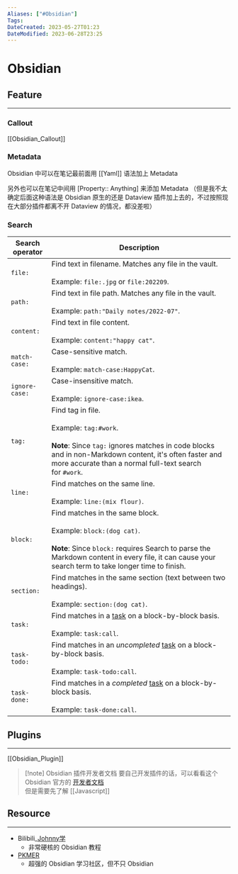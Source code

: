 ```yaml
---
Aliases: ["#Obsidian"] 
Tags: 
DateCreated: 2023-05-27T01:23
DateModified: 2023-06-28T23:25
---
```

# Obsidian

## Feature
---
### Callout 

[[Obsidian_Callout]]

### Metadata

Obsidian 中可以在笔记最前面用 [[Yaml]] 语法加上 Metadata

另外也可以在笔记中间用 [Property:: Anything] 来添加 Metadata （但是我不太确定后面这种语法是 Obsidian 原生的还是 Dataview 插件加上去的，不过按照现在大部分插件都离不开 Dataview 的情况，都没差啦）

### Search

| Search operator | Description                                                                                                                                                                                                                  |
| --------------- | ---------------------------------------------------------------------------------------------------------------------------------------------------------------------------------------------------------------------------- |
| `file:`         | Find text in filename. Matches any file in the vault.<br><br>Example: `file:.jpg` or `file:202209`.                                                                                                                          |
| `path:`         | Find text in file path. Matches any file in the vault.<br><br>Example: `path:"Daily notes/2022-07"`.                                                                                                                         |
| `content:`      | Find text in file content.<br><br>Example: `content:"happy cat"`.                                                                                                                                                            |
| `match-case:`   | Case-sensitive match.<br><br>Example: `match-case:HappyCat`.                                                                                                                                                                 |
| `ignore-case:`  | Case-insensitive match.<br><br>Example: `ignore-case:ikea`.                                                                                                                                                                  |
| `tag:`          | Find tag in file.<br><br>Example: `tag:#work`.<br><br>**Note**: Since `tag:` ignores matches in code blocks and in non-Markdown content, it's often faster and more accurate than a normal full-text search for `#work`.     |
| `line:`         | Find matches on the same line.<br><br>Example: `line:(mix flour)`.                                                                                                                                                           |
| `block:`        | Find matches in the same block.<br><br>Example: `block:(dog cat)`.<br><br>**Note**: Since `block:` requires Search to parse the Markdown content in every file, it can cause your search term to take longer time to finish. |
| `section:`      | Find matches in the same section (text between two headings).<br><br>Example: `section:(dog cat)`.                                                                                                                           |
| `task:`         | Find matches in a [task](https://help.obsidian.md/Editing+and+formatting/Basic+formatting+syntax#Task%20lists) on a block-by-block basis.<br><br>Example: `task:call`.                                                       |
| `task-todo:`    | Find matches in an _uncompleted_ [task](https://help.obsidian.md/Editing+and+formatting/Basic+formatting+syntax#Task%20lists) on a block-by-block basis.<br><br>Example: `task-todo:call`.                                   |
| `task-done:`    | Find matches in a _completed_ [task](https://help.obsidian.md/Editing+and+formatting/Basic+formatting+syntax#Task%20lists) on a block-by-block basis.<br><br>Example: `task-done:call`.                                      |

## Plugins
---
[[Obsidian_Plugin]]

> [!note]  Obsidian 插件开发者文档
> 要自己开发插件的话，可以看看这个 Obsidian 官方的 [开发者文档](https://docs.obsidian.md/Home)  
> 但是需要先了解 [[Javascript]] 

## Resource 
---
- Bilibili_[Johnny学](https://space.bilibili.com/432408734)
	- 非常硬核的 Obsidian 教程
 - [PKMER](https://pkmer.cn/)
	 - 超强的 Obsidian 学习社区，但不只 Obsidian
